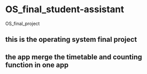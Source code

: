# OS_final_student-assistant
OS_final_project

## this is the operating system final project
## the app merge the timetable and counting function in one app
